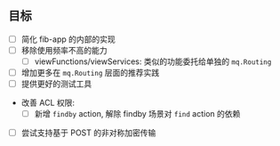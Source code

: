 ## 目标

- [ ] 简化 fib-app 的内部的实现
- [ ] 移除使用频率不高的能力
    - [ ] viewFunctions/viewServices: 类似的功能委托给单独的 `mq.Routing`
- [ ] 增加更多在 `mq.Routing` 层面的推荐实践
- [ ] 提供更好的测试工具
- 改善 ACL 权限:
    - [ ] 新增 `findby` action, 解除 findby 场景对 `find` action 的依赖
- [ ] 尝试支持基于 POST 的非对称加密传输